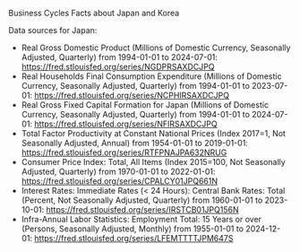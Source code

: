 Business Cycles Facts about Japan and Korea

Data sources for Japan:
- Real Gross Domestic Product (Millions of Domestic Currency, Seasonally Adjusted, Quarterly) from 1994-01-01 to 2024-07-01: https://fred.stlouisfed.org/series/NGDPRSAXDCJPQ
- Real Households Final Consumption Expenditure (Millions of Domestic Currency, Seasonally Adjusted, Quarterly) from 1994-01-01 to 2023-07-01: https://fred.stlouisfed.org/series/NCPHIRSAXDCJPQ
- Real Gross Fixed Capital Formation for Japan (Millions of Domestic Currency, Seasonally Adjusted, Quarterly) from 1994-01-01 to 2024-07-01: https://fred.stlouisfed.org/series/NFIRSAXDCJPQ
- Total Factor Productivity at Constant National Prices (Index 2017=1, Not Seasonally Adjusted, Annual) from 1954-01-01 to 2019-01-01: https://fred.stlouisfed.org/series/RTFPNAJPA632NRUG
- Consumer Price Index: Total, All Items (Index 2015=100, Not Seasonally Adjusted, Quarterly) from 1970-01-01 to 2022-01-01: https://fred.stlouisfed.org/series/CPALCY01JPQ661N
- Interest Rates: Immediate Rates (< 24 Hours): Central Bank Rates: Total (Percent, Not Seasonally Adjusted, Quarterly) from 1960-01-01 to 2023-10-01: https://fred.stlouisfed.org/series/IRSTCB01JPQ156N
- Infra-Annual Labor Statistics: Employment Total: 15 Years or over (Persons, Seasonally Adjusted, Monthly) from 1955-01-01 to 2024-12-01: https://fred.stlouisfed.org/series/LFEMTTTTJPM647S
